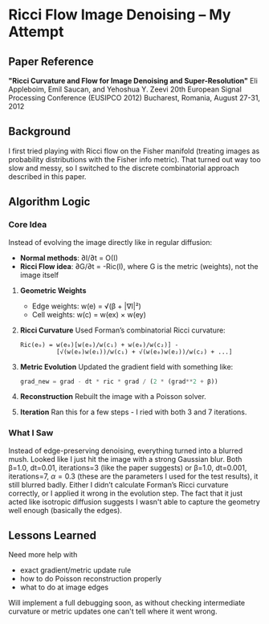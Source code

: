 # Ricci Flow Image Denoising – My Attempt

## Paper Reference

**"Ricci Curvature and Flow for Image Denoising and Super-Resolution"**
Eli Appleboim, Emil Saucan, and Yehoshua Y. Zeevi
20th European Signal Processing Conference (EUSIPCO 2012)
Bucharest, Romania, August 27-31, 2012

## Background

I first tried playing with Ricci flow on the Fisher manifold (treating images as probability distributions with the Fisher info metric). That turned out way too slow and messy, so I switched to the discrete combinatorial approach described in this paper.

## Algorithm Logic

### Core Idea

Instead of evolving the image directly like in regular diffusion:

* **Normal methods**: ∂I/∂t = O(I)
* **Ricci Flow idea**: ∂G/∂t = -Ric(I), where G is the metric (weights), not the image itself


1. **Geometric Weights**

   * Edge weights: w(e) = √(β + |∇I|²)
   * Cell weights: w(c) = w(ex) × w(ey)

2. **Ricci Curvature**
   Used Forman’s combinatorial Ricci curvature:

   ```
   Ric(e₀) = w(e₀)[w(e₀)/w(c₁) + w(e₀)/w(c₂)] - 
             [√(w(e₀)w(e₁))/w(c₁) + √(w(e₀)w(e₂))/w(c₂) + ...]  
   ```

3. **Metric Evolution**
   Updated the gradient field with something like:

   ```python
   grad_new = grad - dt * ric * grad / (2 * (grad**2 + β))
   ```

4. **Reconstruction**
   Rebuilt the image with a Poisson solver.

5. **Iteration**
   Ran this for a few steps - I ried with both 3 and 7 iterations.


### What I Saw

Instead of edge-preserving denoising, everything turned into a blurred mush. Looked like I just hit the image with a strong Gaussian blur. Both β=1.0, dt=0.01, iterations=3 (like the paper suggests) or β=1.0, dt=0.001, iterations=7, $\alpha = 0.3$ (these are the parameters I used for the test results), it still blurred badly. Either I didn’t calculate Forman’s Ricci curvature correctly, or I applied it wrong in the evolution step. The fact that it just acted like isotropic diffusion suggests I wasn't able to capture the geometry well enough (basically the edges).

## Lessons Learned

Need more help with 
   * exact gradient/metric update rule
   * how to do Poisson reconstruction properly
   * what to do at image edges

Will implement a full debugging soon, as without checking intermediate curvature or metric updates one can't tell where it went wrong.

